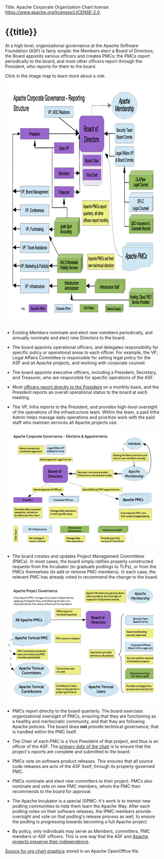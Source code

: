 Title:     Apache Corporate Organization Chart
license: https://www.apache.org/licenses/LICENSE-2.0

# {{title}}

At a high level, organizational governance at the Apache Software Foundation 
(ASF) is fairly simple: the Members elect a Board of Directors;
the Board appoints various officers and creates PMCs; 
the PMCs report periodically to the board, and most other officers 
report through the President, who reports for them to the board.

Click in the image map to learn more about a role.

<map name="ApacheOrgChart-p1" id="ApacheOrgChart-p1">
<area id="board" title="Board of Directors" href="https://whimsy.apache.org/foundation/orgchart/board" shape="rect" coords="494,110,656,223" style="outline:none;" target="_self" />
<area id="president" title="President" href="https://whimsy.apache.org/foundation/orgchart/president" shape="rect" coords="101,147,292,185" style="outline:none;" target="_self" />
<area id="chairman" title="Board Chair" href="https://whimsy.apache.org/foundation/orgchart/board-chair" shape="rect" coords="514,235,638,273" style="outline:none;" target="_self" />
<area id="vice-chairman" title="Vice Chair" href="https://whimsy.apache.org/foundation/orgchart/vice-chair" shape="rect" coords="515,282,639,320" style="outline:none;" target="_self" />
<area id="security" title="Security Team" href="https://whimsy.apache.org/foundation/orgchart/security" shape="rect" coords="729,136,857,196" style="outline:none;" target="_self" />
<area id="vp-legal" title="Legal Affairs" href="https://whimsy.apache.org/foundation/orgchart/vp-legal" shape="rect" coords="730,211,858,271" style="outline:none;" target="_self" />
<area id="projects" title="Apache PMC listing" href="https://projects.apache.org/" shape="rect" coords="778,539,963,602" style="outline:none;" target="_self" />
<area id="exec-vp" title="Executive Vice President" href="https://whimsy.apache.org/foundation/orgchart/exec-vp" shape="rect" coords="326,195,457,232" style="outline:none;" target="_self" />
<area id="secretary" title="Secretary" href="https://whimsy.apache.org/foundation/orgchart/secretary" shape="rect" coords="326,277,457,314" style="outline:none;" target="_self" />
<area id="treasurer" title="Treasurer" href="https://whimsy.apache.org/foundation/orgchart/treasurer" shape="rect" coords="325,337,456,374" style="outline:none;" target="_self" />
<area id="accounting" title="Accounting" href="https://whimsy.apache.org/foundation/orgchart/accounting" shape="rect" coords="326,455,481,502" style="outline:none;" target="_self" />
<area id="ea" title="Executive Assistant" href="https://whimsy.apache.org/foundation/orgchart/ea" shape="rect" coords="100,277,291,314" style="outline:none;" target="_self" />
<area id="brand" title="VP, Brand Management" href="https://whimsy.apache.org/foundation/orgchart/vp-brand" shape="rect" coords="100,338,291,375" style="outline:none;" target="_self" />
<area id="vp-conference" title="VP, Conferences" href="https://whimsy.apache.org/foundation/orgchart/vp-conference" shape="rect" coords="100,399,291,436" style="outline:none;" target="_self" />
<area id="vp-fundraising" title="VP, Fundraising" href="https://whimsy.apache.org/foundation/orgchart/vp-fundraising" shape="rect" coords="100,459,291,496" style="outline:none;" target="_self" />
<area id="tac" title="VP, Travel Assistance" href="https://whimsy.apache.org/foundation/orgchart/vp-tac" shape="rect" coords="100,519,291,556" style="outline:none;" target="_self" />
<area id="vp-marketing" title="VP, Marketing and Publicity" href="https://whimsy.apache.org/foundation/orgchart/vp-marketing" shape="rect" coords="101,580,292,617" style="outline:none;" target="_self" />
<area id="vp-infra" title="VP, Infrastructure" href="https://whimsy.apache.org/foundation/orgchart/vp-infra" shape="rect" coords="100,641,292,687" style="outline:none;" target="_self" />
<area id="infra-admin" title="Infrastructure Administrator" href="https://whimsy.apache.org/foundation/orgchart/infra-admin" shape="rect" coords="345,641,537,687" style="outline:none;" target="_self" />
<area id="infra-staff" title="Infrastructure Staff" href="https://whimsy.apache.org/foundation/orgchart/infra-staff" shape="rect" coords="597,650,791,687" style="outline:none;" target="_self" />
<area id="vp-w3c" title="VP, W3C Relations" href="https://whimsy.apache.org/foundation/orgchart/vp-w3c" shape="rect" coords="266,78,460,115" style="outline:none;" target="_self" />
<area id="members" title="Apache Membership" href="/foundation/members" shape="rect" coords="719,35,863,112" style="outline:none;" target="_self" />
</map>


<center>
<img title="Apache Corporate Governance - Reporting Structure" src="ApacheOrgChart-p1.png" width="1024" height="791" usemap="#ApacheOrgChart-p1" />
</center>

  - Existing Members nominate and elect new members periodically, and 
    annually nominate and elect nine Directors to the board.
    
  - The board appoints operational officers, and delegates responsibility for 
    specific policy or operational areas to each officer.  For
    example, the VP, Legal Affairs Committee is responsible for setting
    legal policy for the ASF and all Apache projects, and working with
    corporate counsel.

  - The board appoints executive officers, including a President, 
    Secretary, and Treasurer, who are responsible for specific 
    operations of the ASF.
    
  - Most [officers report directly to the President][1] on a monthly basis, and 
    the President reports an overall operational status to the board at each meeting.

  - The VP, Infra reports to the President, and provides high-level oversight of 
     the operations of the infrastructure team.  Within the team, a paid Infra Admin 
     helps manage daily operations and prioritize work with the 
     paid staff who maintain services all Apache projects use.
 
<center>
	
![Apache Corporate Governance - Elections and Appointments](ApacheOrgChart-p2.png)
	
</center>
   
  - The board creates and updates Project Management Committees (PMCs). 
    In most cases, the board simply ratifies properly constructed
    requests from the Incubator (to graduate podlings to  TLPs), or from
    the PMCs themselves (to add or remove PMC members).  In each case,
    the relevant PMC has already voted to recommend the change to the
    board.
    
<center>
	
![Apache Project / PMC Governance](ApacheOrgChart-p3.png)
	
</center>

  - PMCs report directly to the board quarterly.  The board exercises
    organizational oversight of PMCs, ensuring that they are
    functioning as a healthy and meritocratic community, and that they
    are following Apache policies.  The board does **not** provide
    technical governance; that is handled within the PMC itself.
	
  - The Chair of each PMC is a Vice President of that project, and thus 
    is an officer of the ASF.  The [primary duty of the chair](/dev/pmc.html#chair) is to ensure 
    that the project's reports are complete and submitted to the board.
    
  - PMCs vote on software product releases.  This ensures that all
    source code releases are acts of the ASF itself, through its
    properly-governed PMC.
    
  - PMCs nominate and elect new committers to their project.  PMCs also
    nominate and vote on new PMC members, whom the PMC then recommends
    to the board for approval.

  - The Apache Incubator is a special (I)PMC: it's work is to mentor new podling 
     communities to help them learn the Apache Way.  After each podling votes 
     on their software releases, the IPMC members provide oversight and vote 
     on that podling's release process as well, to ensure the podling is progressing 
     towards becoming a full Apache project.

  - By policy, only individuals may serve as Members, committers, PMC 
    members or ASF officers.  This is one way that the ASF and 
    [Apache projects preserve their independence](http://community.apache.org/projectIndependence).


[Source for org chart graphics](ApacheOrgChart.odg) stored in an Apache OpenOffice file.

  [1]: https://www.apache.org/foundation/records/minutes/2012/board_minutes_2012_10_17.txt
